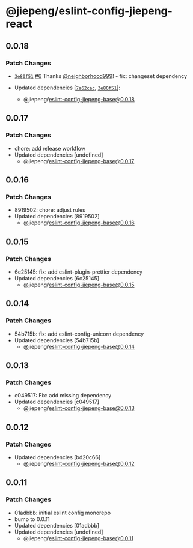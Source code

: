 # @jiepeng/eslint-config-jiepeng-react

## 0.0.18

### Patch Changes

- [`3e80f51`](https://github.com/neighborhood999/eslint-config-jiepeng/commit/3e80f5185dbbd66b716da1cd2817639795de74af) [#6](https://github.com/neighborhood999/eslint-config-jiepeng/pull/6) Thanks [@neighborhood999](https://github.com/neighborhood999)! - fix: changeset dependency

- Updated dependencies [[`7a62cac`](https://github.com/neighborhood999/eslint-config-jiepeng/commit/7a62cacdc44d2355575967aa5ec443c45de3df5b), [`3e80f51`](https://github.com/neighborhood999/eslint-config-jiepeng/commit/3e80f5185dbbd66b716da1cd2817639795de74af)]:
  - @jiepeng/eslint-config-jiepeng-base@0.0.18

## 0.0.17

### Patch Changes

- chore: add release workflow
- Updated dependencies [undefined]
  - @jiepeng/eslint-config-jiepeng-base@0.0.17

## 0.0.16

### Patch Changes

- 8919502: chore: adjust rules
- Updated dependencies [8919502]
  - @jiepeng/eslint-config-jiepeng-base@0.0.16

## 0.0.15

### Patch Changes

- 6c25145: fix: add eslint-plugin-prettier dependency
- Updated dependencies [6c25145]
  - @jiepeng/eslint-config-jiepeng-base@0.0.15

## 0.0.14

### Patch Changes

- 54b715b: fix: add eslint-config-unicorn dependency
- Updated dependencies [54b715b]
  - @jiepeng/eslint-config-jiepeng-base@0.0.14

## 0.0.13

### Patch Changes

- c049517: Fix: add missing dependency
- Updated dependencies [c049517]
  - @jiepeng/eslint-config-jiepeng-base@0.0.13

## 0.0.12

### Patch Changes

- Updated dependencies [bd20c66]
  - @jiepeng/eslint-config-jiepeng-base@0.0.12

## 0.0.11

### Patch Changes

- 01adbbb: initial eslint config monorepo
- bump to 0.0.11
- Updated dependencies [01adbbb]
- Updated dependencies [undefined]
  - @jiepeng/eslint-config-jiepeng-base@0.0.11
